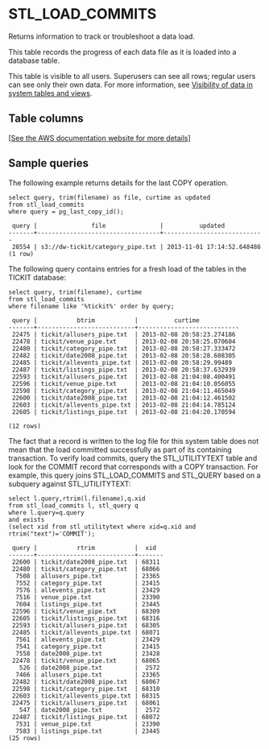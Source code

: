 # STL\_LOAD\_COMMITS<a name="r_STL_LOAD_COMMITS"></a>

Returns information to track or troubleshoot a data load\.

This table records the progress of each data file as it is loaded into a database table\. 

This table is visible to all users\. Superusers can see all rows; regular users can see only their own data\. For more information, see [Visibility of data in system tables and views](c_visibility-of-data.md)\. 

## Table columns<a name="r_STL_LOAD_COMMITS-table-columns"></a>

[\[See the AWS documentation website for more details\]](http://docs.aws.amazon.com/redshift/latest/dg/r_STL_LOAD_COMMITS.html)

## Sample queries<a name="r_STL_LOAD_COMMITS-sample-queries"></a>

The following example returns details for the last COPY operation\. 

```
select query, trim(filename) as file, curtime as updated
from stl_load_commits
where query = pg_last_copy_id();

 query |               file               |          updated           
-------+----------------------------------+----------------------------
 28554 | s3://dw-tickit/category_pipe.txt | 2013-11-01 17:14:52.648486 
(1 row)
```

The following query contains entries for a fresh load of the tables in the TICKIT database: 

```
select query, trim(filename), curtime
from stl_load_commits
where filename like '%tickit%' order by query;
```

```
 query |           btrim           |          curtime           
-------+---------------------------+----------------------------
 22475 | tickit/allusers_pipe.txt  | 2013-02-08 20:58:23.274186 
 22478 | tickit/venue_pipe.txt     | 2013-02-08 20:58:25.070604 
 22480 | tickit/category_pipe.txt  | 2013-02-08 20:58:27.333472 
 22482 | tickit/date2008_pipe.txt  | 2013-02-08 20:58:28.608305 
 22485 | tickit/allevents_pipe.txt | 2013-02-08 20:58:29.99489  
 22487 | tickit/listings_pipe.txt  | 2013-02-08 20:58:37.632939 
 22593 | tickit/allusers_pipe.txt  | 2013-02-08 21:04:08.400491 
 22596 | tickit/venue_pipe.txt     | 2013-02-08 21:04:10.056055 
 22598 | tickit/category_pipe.txt  | 2013-02-08 21:04:11.465049 
 22600 | tickit/date2008_pipe.txt  | 2013-02-08 21:04:12.461502 
 22603 | tickit/allevents_pipe.txt | 2013-02-08 21:04:14.785124 
 22605 | tickit/listings_pipe.txt  | 2013-02-08 21:04:20.170594 

(12 rows)
```

The fact that a record is written to the log file for this system table does not mean that the load committed successfully as part of its containing transaction\. To verify load commits, query the STL\_UTILITYTEXT table and look for the COMMIT record that corresponds with a COPY transaction\. For example, this query joins STL\_LOAD\_COMMITS and STL\_QUERY based on a subquery against STL\_UTILITYTEXT: 

```
select l.query,rtrim(l.filename),q.xid
from stl_load_commits l, stl_query q
where l.query=q.query
and exists
(select xid from stl_utilitytext where xid=q.xid and rtrim("text")='COMMIT');

 query |           rtrim           |  xid
-------+---------------------------+-------
 22600 | tickit/date2008_pipe.txt  | 68311
 22480 | tickit/category_pipe.txt  | 68066
  7508 | allusers_pipe.txt         | 23365
  7552 | category_pipe.txt         | 23415
  7576 | allevents_pipe.txt        | 23429
  7516 | venue_pipe.txt            | 23390
  7604 | listings_pipe.txt         | 23445
 22596 | tickit/venue_pipe.txt     | 68309
 22605 | tickit/listings_pipe.txt  | 68316
 22593 | tickit/allusers_pipe.txt  | 68305
 22485 | tickit/allevents_pipe.txt | 68071
  7561 | allevents_pipe.txt        | 23429
  7541 | category_pipe.txt         | 23415
  7558 | date2008_pipe.txt         | 23428
 22478 | tickit/venue_pipe.txt     | 68065
   526 | date2008_pipe.txt         |  2572
  7466 | allusers_pipe.txt         | 23365
 22482 | tickit/date2008_pipe.txt  | 68067
 22598 | tickit/category_pipe.txt  | 68310
 22603 | tickit/allevents_pipe.txt | 68315
 22475 | tickit/allusers_pipe.txt  | 68061
   547 | date2008_pipe.txt         |  2572
 22487 | tickit/listings_pipe.txt  | 68072
  7531 | venue_pipe.txt            | 23390
  7583 | listings_pipe.txt         | 23445
(25 rows)
```